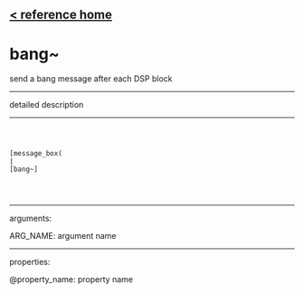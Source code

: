 [< reference home](ceammc_lib.html)
---

# bang~


send a bang message after each DSP block

---

detailed description
<br>


---


```



[message_box(                                 
|
[bang~]


            
```

---
arguments:

ARG_NAME: argument name<br>

---
properties:

@property_name: property name<br>

